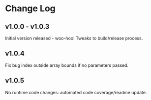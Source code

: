 # Change Log

## v1.0.0 - v1.0.3
Initial version released - woo-hoo!  Tweaks to build/release process.

## v1.0.4
Fix bug index outside array bounds if no parameters passed.

## v1.0.5
No runtime code changes: automated code coverage/readme update.
